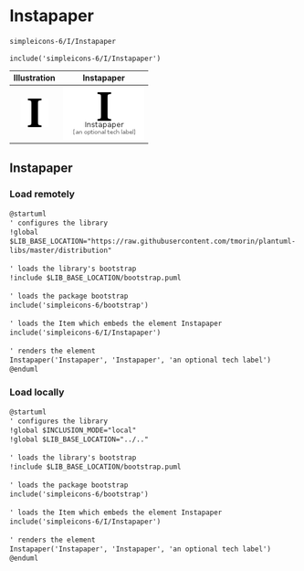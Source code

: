 # Instapaper


```text
simpleicons-6/I/Instapaper
```

```text
include('simpleicons-6/I/Instapaper')
```



| Illustration | Instapaper |
| :---: | :---: |
| ![illustration for Illustration](../../simpleicons-6/I/Instapaper.png) | ![illustration for Instapaper](../../simpleicons-6/I/Instapaper.Local.png) |




## Instapaper

### Load remotely
```plantuml
@startuml
' configures the library
!global $LIB_BASE_LOCATION="https://raw.githubusercontent.com/tmorin/plantuml-libs/master/distribution"

' loads the library's bootstrap
!include $LIB_BASE_LOCATION/bootstrap.puml

' loads the package bootstrap
include('simpleicons-6/bootstrap')

' loads the Item which embeds the element Instapaper
include('simpleicons-6/I/Instapaper')

' renders the element
Instapaper('Instapaper', 'Instapaper', 'an optional tech label')
@enduml
```

### Load locally
```plantuml
@startuml
' configures the library
!global $INCLUSION_MODE="local"
!global $LIB_BASE_LOCATION="../.."

' loads the library's bootstrap
!include $LIB_BASE_LOCATION/bootstrap.puml

' loads the package bootstrap
include('simpleicons-6/bootstrap')

' loads the Item which embeds the element Instapaper
include('simpleicons-6/I/Instapaper')

' renders the element
Instapaper('Instapaper', 'Instapaper', 'an optional tech label')
@enduml
```

